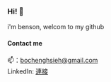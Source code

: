 ### Hi! 👋
i'm benson, welcom to my github
#### Contact me
📫：bochenghsieh@gmail.com
<br>
LinkedIn: [連接](https://www.linkedin.com/in/博丞-謝-4396b7235/)


<!--
**hsiehbocheng/hsiehbocheng** is a ✨ _special_ ✨ repository because its `README.md` (this file) appears on your GitHub profile.

Here are some ideas to get you started:

- 🔭 I’m currently working on ...
- 🌱 I’m currently learning ...
- 👯 I’m looking to collaborate on ...
- 🤔 I’m looking for help with ...
- 💬 Ask me about ...
- 📫 How to reach me: ...
- 😄 Pronouns: ...
- ⚡ Fun fact: ...
-->
